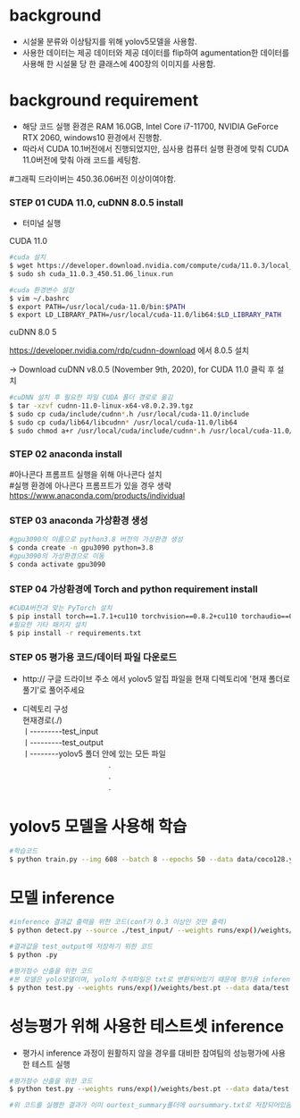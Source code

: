 # background
- 시설물 분류와 이상탐지를 위해 yolov5모델을 사용함.
- 사용한 데이터는 제공 데이터와 제공 데이터를 flip하여 agumentation한 데이터를 사용해 한 시설물 당 한 클래스에 400장의 이미지를 사용함.


# background requirement 
- 해당 코드 실행 환경은 RAM 16.0GB, Intel Core i7-11700, NVIDIA GeForce RTX 2060, windows10 환경에서 진행함.
- 따라서 CUDA 10.1버전에서 진행되었지만, 심사용 컴퓨터 실행 환경에 맞춰 CUDA 11.0버전에 맞춰 아래 코드를 세팅함. 

#그래픽 드라이버는 450.36.06버전 이상이여야함. 

### STEP 01 CUDA 11.0, cuDNN 8.0.5 install
- 터미널 실행

CUDA 11.0
```bash
#cuda 설치
$ wget https://developer.download.nvidia.com/compute/cuda/11.0.3/local_installers/cuda_11.0.3_450.51.06_linux.run
$ sudo sh cuda_11.0.3_450.51.06_linux.run
```
```bash
#cuda 환경변수 설정
$ vim ~/.bashrc
$ export PATH=/usr/local/cuda-11.0/bin:$PATH
$ export LD_LIBRARY_PATH=/usr/local/cuda-11.0/lib64:$LD_LIBRARY_PATH
```

cuDNN 8.0 5   

https://developer.nvidia.com/rdp/cudnn-download 에서 8.0.5 설치

-> Download cuDNN v8.0.5 (November 9th, 2020), for CUDA 11.0 클릭 후 설치


```bash
#cuDNN 설치 후 필요한 파일 CUDA 폴더 경로로 옮김
$ tar -xzvf cudnn-11.0-linux-x64-v8.0.2.39.tgz
$ sudo cp cuda/include/cudnn*.h /usr/local/cuda-11.0/include
$ sudo cp cuda/lib64/libcudnn* /usr/local/cuda-11.0/lib64
$ sudo chmod a+r /usr/local/cuda/include/cudnn*.h /usr/local/cuda-11.0/lib64/libcudnn*
```


### STEP 02 anaconda install
#아나콘다 프롬프트 실행을 위해 아나콘다 설치    
#실행 환경에 아나콘다 프롬프트가 있을 경우 생략
https://www.anaconda.com/products/individual


### STEP 03 anaconda 가상환경 생성
```bash
#gpu3090의 이름으로 python3.8 버전의 가상환경 생성
$ conda create -n gpu3090 python=3.8
#gpu3090의 가상환경으로 이동
$ conda activate gpu3090
```


### STEP 04 가상환경에 Torch and python requirement install
```bash
#CUDA버전과 맞는 PyTorch 설치
$ pip install torch==1.7.1+cu110 torchvision==0.8.2+cu110 torchaudio==0.7.2 -f https://download.pytorch.org/whl/torch_stable.html
#필요한 기타 패키지 설치
$ pip install -r requirements.txt
```

### STEP 05 평가용 코드/데이터 파일 다운로드
- http:// 구글 드라이브 주소 에서 yolov5 알집 파일을 현재 디렉토리에 '현재 폴더로 풀기'로 풀어주세요

- 디렉토리 구성    
 현재경로(./)    
 ㅣ---------test_input    
 ㅣ---------test_output    
 ㅣ--------yolov5 폴더 안에 있는 모든 파일    
　　　　　　　　　　　.    
　　　　　　　　　　　.    
　　　　　　　　　　　.    


# yolov5 모델을 사용해 학습
```bash
#학습코드
$ python train.py --img 608 --batch 8 --epochs 50 --data data/coco128.yaml --cfg models/yolov5m.yaml --weights weights/yolov5m.pt

```


# 모델 inference
```bash
#inference 결과값 출력을 위한 코드(conf가 0.3 이상인 것만 출력)
$ python detect.py --source ./test_input/ --weights runs/exp()/weights/best.pt --conf 0.3 --save-txt --nosave
```
```bash
#결과값을 test_output에 저장하기 위한 코드
$ python .py
```
```bash
#평가점수 산출을 위한 코드
#본 모델은 yolo모델이며, yolo의 주석파일은 txt로 변환되어있기 때문에 평가용 inference의 정답지가 json인 경우 아래 코드는 실행이 불가할 수 있음
$ python test.py --weights runs/exp()/weights/best.pt --data data/test.yaml --img 604 --batch 8
```

# 성능평가 위해 사용한 테스트셋 inference
- 평가시 inference 과정이 원활하지 않을 경우를 대비한 참여팀의 성능평가에 사용한 테스트 실행
```bash
#평가점수 산출을 위한 코드
$ python test.py --weights runs/exp()/weights/best.pt --data data/test.yaml --img 608 --batch 8

#위 코드를 실행한 결과가 이미 ourtest_summary폴더에 oursummary.txt로 저장되어있음
```
